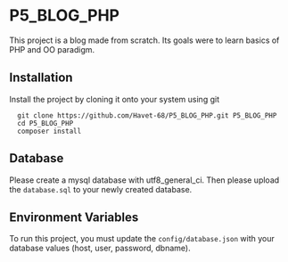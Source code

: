 # P5_BLOG_PHP

This project is a blog made from scratch. Its goals were to learn basics of PHP and OO
paradigm.


## Installation


Install the project by cloning it onto your system using git

```
  git clone https://github.com/Havet-68/P5_BLOG_PHP.git P5_BLOG_PHP
  cd P5_BLOG_PHP
  composer install
```

## Database

Please create a mysql database with utf8_general_ci. 
Then please upload the `database.sql` to your newly created database. 

## Environment Variables

To run this project, you must update the `config/database.json` with your database values (host, user, password, dbname).
 

